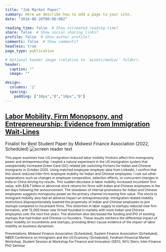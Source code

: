 ```yaml
---
title: "Job Market Paper"
summary: Here we describe how to add a page to your site.
date: "2018-06-28T00:00:00Z"

reading_time: false  # Show estimated reading time?
share: false  # Show social sharing links?
profile: false  # Show author profile?
comments: false  # Show comments?
headless: true
page_type: publication

# Optional header image (relative to `assets/media/` folder).
header:
  caption: ""
  image: ""

design:
  columns: '2'
  spacing:
    padding: ["10px","0","10px","0"]  
---
```


[<h2>Labor Mobility, Firm Monopsony, and Entrepreneurship: Evidence from Immigration Wait-Lines</h2>](https://www.dropbox.com/s/fu4fq30kia4t7cy/1_JMP_Gupta.pdf?dl=0)
Finalist for Best Student Paper by Midwest Finance Association (2022, Scheduled)
![screen reader text](Mobility.JPG)
<p style="font-size:0.75em">
This paper examines how US immigration-induced labor mobility frictions affect firm monopsony power and entrepreneurship. I exploit a natural experiment in the US immigration system that unexpectedly increased Green Card (GC) related job-switching frictions for Indian and Chinese immigrants in October 2005. Using matched employee-employer data from LinkedIn, I confirm that this shock reduced inter-firm employee mobility for Indian and Chinese employees. I rule out other explanations such as changes in employee composition, selection effects, or concurrent changes in India or China driving my results. This sudden decrease in labor mobility increased incumbent firm value, with $28.7 billion in abnormal stock returns for firms with Indian and Chinese employees in the ten days following the announcement. The slowdown of internal promotions for Indian and Chinese employees suggests monopsony power as the primary channel increasing firm value. The shock to immigrant mobility also had an adverse impact on entrepreneurship. Immigration related mobility restrictions disproportionately lowered the propensity of Indian and Chinese employees to join startups compared to incumbent firms. This distortion in labor supply to startups reduced new firm formation, with 12,000 fewer new firmed founded in markets with more Indian and Chinese employees over the next five years. The distortion also decreased the funding and IPO of existing startups that had Indian and Chinese co-founders. These results reinforce the differential impact of labor mobility on incumbents and startups, providing direct causal evidence of the impact of labor mobility on business dynamism.
</p>
<p style="font-size:0.75em">
Presentations: Midwest Finance Association (Scheduled), Eastern Finance Association (Scheduled), NBER Conference on Immigrants and the US Economy (Scheduled), Fordham Financial Market Workshop, Student Session at Workshop For Finance and Innovation (SEFI), NYU Stern, Inter-Finance PhD Seminar
</p>



